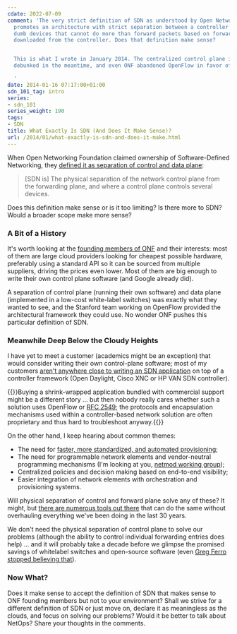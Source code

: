 ```yaml
---
cdate: 2022-07-09
comment: 'The very strict definition of SDN as understood by Open Networking Foundation
  promotes an architecture with strict separation between a controller and totally
  dumb devices that cannot do more than forward packets based on forwarding rules
  downloaded from the controller. Does that definition make sense?


  This is what I wrote in January 2014. The centralized control plane idea was mostly
  debunked in the meantime, and even ONF abandoned OpenFlow in favor of P4.

  '
date: 2014-01-16 07:17:00+01:00
sdn_101_tag: intro
series:
- sdn_101
series_weight: 190
tags:
- SDN
title: What Exactly Is SDN (And Does It Make Sense)?
url: /2014/01/what-exactly-is-sdn-and-does-it-make.html
---
```

When Open Networking Foundation claimed ownership of Software-Defined Networking, they [defined it as separation of control and data plane](https://www.opennetworking.org/sdn-definition):

> \[SDN is\] The physical separation of the network control plane from the forwarding plane, and where a control plane controls several devices.

Does this definition make sense or is it too limiting? Is there more to SDN? Would a broader scope make more sense?
<!--more-->
### A Bit of a History

It's worth looking at the [founding members of ONF](https://www.opennetworking.org/news-and-events/press-releases/261-onf-formed-to-speed-network-innovation) and their interests: most of them are large cloud providers looking for cheapest possible hardware, preferably using a standard API so it can be sourced from multiple suppliers, driving the prices even lower. Most of them are big enough to write their own control plane software (and Google already did).

A separation of control plane (running their own software) and data plane (implemented in a low-cost white-label switches) was exactly what they wanted to see, and the Stanford team working on OpenFlow provided the architectural framework they could use. No wonder ONF pushes this particular definition of SDN.

### Meanwhile Deep Below the Cloudy Heights

I have yet to meet a customer (academics might be an exception) that would consider writing their own control-plane software; most of my customers [aren't anywhere close to writing an SDN application](/2013/09/do-you-really-want-to-program-your.html) on top of a controller framework (Open Daylight, Cisco XNC or HP VAN SDN controller).

{{<note>}}Buying a shrink-wrapped application bundled with commercial support might be a different story ... but then nobody really cares whether such a solution uses OpenFlow or [RFC 2549](http://tools.ietf.org/html/rfc2549); the protocols and encapsulation mechanisms used within a controller-based network solution are often proprietary and thus hard to troubleshoot anyway.{{</note>}}

On the other hand, I keep hearing about common themes:

-   The need for [faster, more standardized, and automated provisioning](/2013/03/what-did-you-do-to-get-rid-of-manual.html);
-   The need for programmable network elements and vendor-neutral programming mechanisms (I'm looking at you, [netmod working group](http://datatracker.ietf.org/wg/netmod/));
-   Centralized policies and decision making based on end-to-end visibility;
-   Easier integration of network elements with orchestration and provisioning systems.

Will physical separation of control and forward plane solve any of these? It might, but [there are numerous tools out there](/2013/04/the-many-paths-to-sdn.html) that can do the same without overhauling everything we've been doing in the last 30 years.

We don't need the physical separation of control plane to solve our problems (although the ability to control individual forwarding entries does help) ... and it will probably take a decade before we glimpse the promised savings of whitelabel switches and open-source software (even [Greg Ferro stopped believing that](https://www.networkcomputing.com/networking/sdn-doesnt-mean-cheaper-networking)).

### Now What?

Does it make sense to accept the definition of SDN that makes sense to ONF founding members but not to your environment? Shall we strive for a different definition of SDN or just move on, declare it as meaningless as the clouds, and focus on solving our problems? Would it be better to talk about NetOps? Share your thoughts in the comments.
